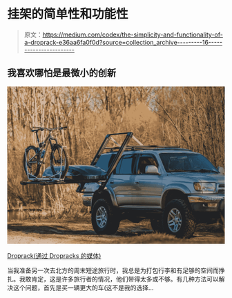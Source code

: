# 挂架的简单性和功能性

> 原文：<https://medium.com/codex/the-simplicity-and-functionality-of-a-droprack-e36aa6fa0f0d?source=collection_archive---------16----------------------->

## 我喜欢哪怕是最微小的创新

![](img/80068ce9c8fec7ef10e1e5da2aa6d825.png)

[Droprack(通过 Dropracks 的媒体)](https://cdn.shopify.com/s/files/1/0266/8596/4372/files/4_Runner_Gradient3_1920x.jpg?v=1657222156)

当我准备另一次去北方的周末短途旅行时，我总是为打包行李和有足够的空间而挣扎。我敢肯定，这是许多旅行者的情况，他们带得太多或不够。有几种方法可以解决这个问题，首先是买一辆更大的车(这不是我的选择…